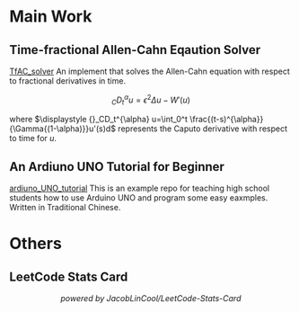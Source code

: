 # Main Work
## Time-fractional Allen-Cahn Eqaution Solver
[TfAC_solver](https://github.com/jouae/TfAC_solver) An implement that solves the Allen-Cahn equation with respect to fractional derivatives in time.

$$
{}_CD_t^{\alpha} u = \epsilon^2 \Delta u -W'(u)
$$

where $\displaystyle {}_CD_t^{\alpha} u=\int_0^t \frac{(t-s)^{\alpha}}{\Gamma{(1-\alpha)}}u'(s)d$ represents the Caputo derivative with respect to time for $u$.

## An Ardiuno UNO Tutorial for Beginner
[ardiuno_UNO_tutorial](https://github.com/jouae/ardiuno_UNO_tutorial) This is an example repo for teaching high school students how to use Arduino UNO and program some easy eaxmples. Written in Traditional Chinese.


# Others
## LeetCode Stats Card
<p align="center">
  <img src="https://leetcard.jacoblin.cool/jouae?theme=nord&font=ABeeZee" alt> <br>
  <em>powered by JacobLinCool/LeetCode-Stats-Card</em>
</p>
